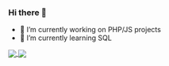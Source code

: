 ### Hi there 👋

<!--
**fholtz/fholtz** is a ✨ _special_ ✨ repository because its `README.md` (this file) appears on your GitHub profile.

Here are some ideas to get you started:
-->

- 🔭 I’m currently working on PHP/JS projects
- 🌱 I’m currently learning SQL

<a href="#">
  <img align="center" src="https://github-readme-stats.vercel.app/api?username=fholtz&show_icons=true&theme=radical&count_private=true" />
</a>
<a href="#">
  <img align="center" src="https://github-readme-stats.vercel.app/api/top-langs/?username=fholtz&layout=compact&theme=radical&count_private=true" />
</a>
